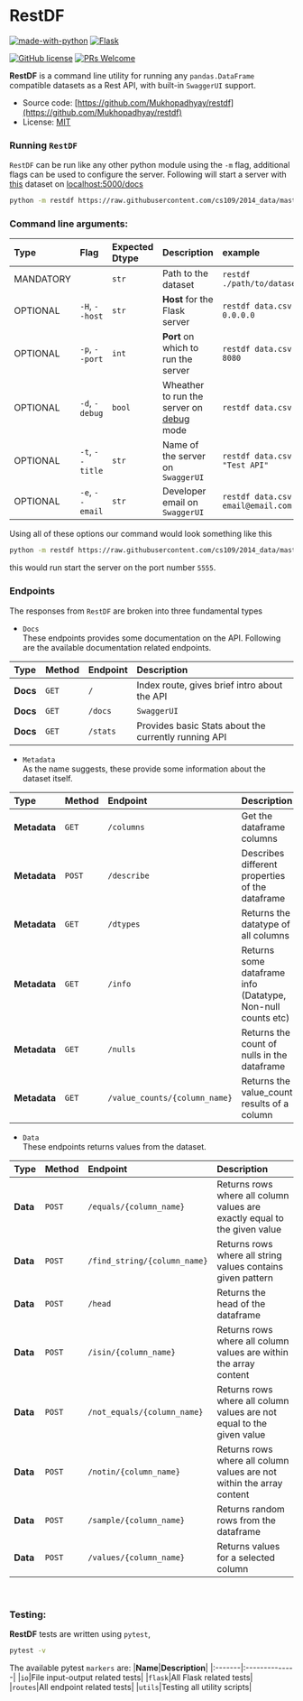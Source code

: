 # RestDF

[![made-with-python](https://img.shields.io/badge/Made%20with-Python-1f425f.svg?style=for-the-badge&logo=appveyor)](https://www.python.org/)
[![Flask](https://img.shields.io/badge/flask-%23000.svg?style=for-the-badge&logo=flask&logoColor=white)](https://flask.palletsprojects.com/en/2.0.x/)

[![GitHub license](https://img.shields.io/badge/license-MIT-brightgreen?style=flat-square)](https://github.com/Mukhopadhyay/restdf/blob/master/LICENSE)
[![PRs Welcome](https://img.shields.io/badge/PRs-welcome-brightgreen.svg?style=flat-square)](http://makeapullrequest.com)

**RestDF** is a command line utility for running any `pandas.DataFrame` compatible datasets as a Rest API, with built-in `SwaggerUI` support.

* Source code: [https://github.com/Mukhopadhyay/restdf](https://github.com/Mukhopadhyay/restdf)
* License: [MIT](https://github.com/Mukhopadhyay/restdf/blob/master/LICENSE)

### Running `RestDF`

`RestDF` can be run like any other python module using the `-m` flag, additional flags can be used to configure the server.
Following will start a server with [this](https://raw.githubusercontent.com/cs109/2014_data/master/diamonds.csv) dataset on [localhost:5000/docs](http://0.0.0.0:5000/docs)

```bash
python -m restdf https://raw.githubusercontent.com/cs109/2014_data/master/diamonds.csv
```
### Command line arguments:

|**Type**|**Flag**|**Expected Dtype**|**Description**|**example**|
|:-------|:-------|:-----------------|:--------------|:----------|
|MANDATORY||`str`|Path to the dataset|`restdf ./path/to/dataset.csv`|
|OPTIONAL|`-H`, `--host`|`str`|**Host** for the Flask server|`restdf data.csv -H 0.0.0.0`|
|OPTIONAL|`-p`, `--port`|`int`|**Port** on which to run the server|`restdf data.csv -p 8080`|
|OPTIONAL|`-d`, `-debug`|`bool`|Wheather to run the server on [debug](https://flask.palletsprojects.com/en/2.0.x/debugging/) mode|`restdf data.csv -d`|
|OPTIONAL|`-t`, `--title`|`str`|Name of the server on `SwaggerUI`|`restdf data.csv -t "Test API"`|
|OPTIONAL|`-e`, `--email`|`str`|Developer email on `SwaggerUI`|`restdf data.csv -e email@email.com`|

Using all of these options our command would look something like this
```bash
python -m restdf https://raw.githubusercontent.com/cs109/2014_data/master/diamonds.csv --host 0.0.0.0 --port 5555 -d -t "Diamonds Dataset" -e "username@email.com"
```
this would run start the server on the port number `5555`.

### Endpoints

The responses from `RestDF` are broken into three fundamental types
* `Docs`<br/>
These endpoints provides some documentation on the API. Following are the available documentation related endpoints.

|**Type**|**Method**|**Endpoint**|**Description**|
|:-------|:---------|:-----------|:--------------|
|**Docs**|`GET`|`/`|Index route, gives brief intro about the API|
|**Docs**|`GET`|`/docs`|`SwaggerUI`|
|**Docs**|`GET`|`/stats`|Provides basic Stats about the currently running API|


* `Metadata`<br/>
As the name suggests, these provide some information about the dataset itself.

|**Type**|**Method**|**Endpoint**|**Description**|
|:-------|:---------|:-----------|:--------------|
|**Metadata**|`GET`|`/columns`|Get the dataframe columns|
|**Metadata**|`POST`|`/describe`|Describes different properties of the dataframe|
|**Metadata**|`GET`|`/dtypes`|Returns the datatype of all columns|
|**Metadata**|`GET`|`/info`|Returns some dataframe info (Datatype, Non-null counts etc)|
|**Metadata**|`GET`|`/nulls`|Returns the count of nulls in the dataframe|
|**Metadata**|`GET`|`/value_counts/{column_name}`|Returns the value_count results of a column|

* `Data`<br/>
These endpoints returns values from the dataset.

|**Type**|**Method**|**Endpoint**|**Description**|
|:-------|:---------|:-----------|:--------------|
|**Data**|`POST`|`/equals/{column_name}`|Returns rows where all column values are exactly equal to the given value|
|**Data**|`POST`|`/find_string/{column_name}`|Returns rows where all string values contains given pattern|
|**Data**|`POST`|`/head`|Returns the head of the dataframe|
|**Data**|`POST`|`/isin/{column_name}`|Returns rows where all column values are within the array content|
|**Data**|`POST`|`/not_equals/{column_name}`|Returns rows where all column values are not equal to the given value|
|**Data**|`POST`|`/notin/{column_name}`|Returns rows where all column values are not within the array content|
|**Data**|`POST`|`/sample/{column_name}`|Returns random rows from the dataframe|
|**Data**|`POST`|`/values/{column_name}`|Returns values for a selected column|


<br/>

### Testing:
**RestDF** tests are written using `pytest`,
```bash
pytest -v
```
The available pytest `markers` are:
|**Name**|**Description**|
|:-------|:--------------|
|`io`|File input-output related tests|
|`flask`|All Flask related tests|
|`routes`|All endpoint related tests|
|`utils`|Testing all utility scripts|